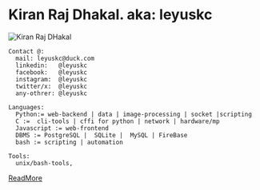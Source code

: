 Kiran Raj Dhakal.
aka: leyuskc
==========================
<p align="left"> <img src="https://komarev.com/ghpvc/?username=leyuskckiran1510&label=Profile%20views&color=0e75b6&style=flat" alt="Kiran Raj DHakal" /> </p>



```
Contact @:
  mail: leyuskc@duck.com
  linkedin:   @leyuskc
  facebook:   @leyuskc
  instagram:  @leyuskc
  twitter/x:  @leyuskc
  any-othrer: @leyuskc
```
```
Languages:
  Python:= web-backend | data | image-processing | socket |scripting
  C :=  cli-tools | cffi for python | network | hardware/mp
  Javascript := web-frontend
  DBMS := PostgreSQL |  SQLite |  MySQL | FireBase
  bash := scripting | automation
```
```
Tools:
  unix/bash-tools,
```
[ReadMore](https://kiranrajdhakal.com.np/aboutme/)
